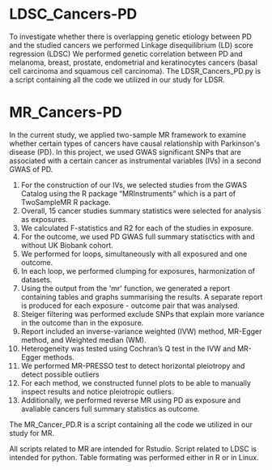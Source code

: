 # LDSC_Cancers-PD
To investigate whether there is overlapping genetic etiology between PD and the studied cancers we performed Linkage disequilibrium (LD) score regression (LDSC) 
We performed genetic correlation between PD and melanoma, breast, prostate, endometrial and keratinocytes cancers (basal cell carcinoma and squamous cell carcinoma).
The LDSR_Cancers_PD.py is a script containing all the code we utilized in our study for LDSR. 



# MR_Cancers-PD
In the current study, we applied two-sample MR framework to examine whether certain types of cancers have causal relationship with Parkinson's disease (PD).
In this project, we used GWAS significant SNPs that are associated with a certain cancer as instrumental variables (IVs) in a second GWAS of PD.   

1. For the construction of our IVs, we selected studies from the GWAS Catalog using the R package “MRInstruments” which is a part of TwoSampleMR R package.
2. Overall, 15 cancer studies summary statistics were selected for analysis as exposures. 
3. We calculated F-statistics and R2 for each of the studies in exposure.
4. For the outcome, we used PD GWAS full summary statisctics with and without UK Biobank cohort.
5. We performed for loops, simultaneously with all exposured and one outcome.
6. In each loop, we performed clumping for exposures, harmonization of datasets.
7. Using the output from the 'mr' function, we generated a report containing tables and graphs summarising the results. A separate report is produced for each exposure - outcome pair that was analysed.
8. Steiger filtering was performed exclude SNPs that explain more variance in the outcome than in the exposure.
9. Report included an inverse-variance weighted (IVW) method, MR-Egger method, and Weighted median (WM).
10. Heterogeneity was tested using Cochran’s Q test in the IVW and MR-Egger methods.
11. We performed MR-PRESSO test to detect horizontal pleiotropy and detect possible outliers
12. For each method, we constructed funnel plots to be able to manually inspect results and notice pleiotropic outliers.
13. Additionally, we performed reverse MR using PD as exposure and avaliable cancers full summary statistics as outcome.

The MR_Cancer_PD.R is a script containing all the code we utilized in our study for MR. 

All scripts related to MR are intended for Rstudio. Script related to LDSC is intended for python. 
Table formating was performed either in R or in Linux.
